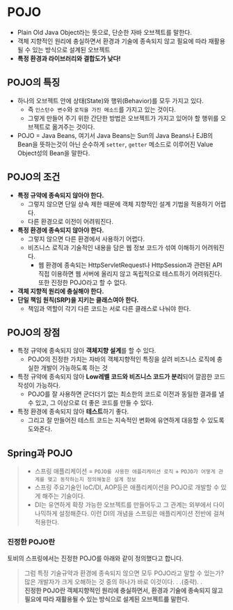 # POJO

- Plain Old Java Object라는 뜻으로, 단순한 자바 오브젝트를 말한다.
- 객체 지향적인 원리에 충실하면서 환경과 기술에 종속되지 않고 필요에 따라 재활용 될 수 있는 방식으로 설계된 오브젝트
- **특정 환경과 라이브러리와 결합도가 낮다!**

## POJO의 특징

- 하나의 오브젝트 안에 상태(State)와 행위(Behavior)를 모두 가지고 있다.
    - 즉 `인스턴수 변수`와 `로직을 가진 메소드`를 가지고 있는 것이다.
    - 그렇게 만들어 주기 위한 간단한 방법은 오브젝트가 가지고 있어야 할 행위를 오브젝트로 옮겨주는 것이다.
- POJO = Java Beans, 여기서 Java Beans는 Sun의 Java Beans나 EJB의 Bean을 뜻하는것이 아닌 순수하게 `setter`, `getter` 메소드로 이루어진 Value Object성의 Bean을 말한다.

## POJO의 조건

- **특정 규약에 종속되지 않아야 한다.**
    - 그렇지 않으면 단일 상속 제한 때문에 객체 지향적인 설계 기법을 적용하기 어렵다.
    - 다른 환경으로 이전이 어려워진다.
- **특정 환경에 종속되지 않아야 한다.**
    - 그렇지 않으면 다른 환경에서 사용하기 어렵다.
    - 비즈니스 로직과 기술적인 내용을 담은 웹 정보 코드가 섞여 이해하기 어려워진다.
        - 웹 환경에 종속되는 HttpServletRequest나 HttpSession과 관련된 API 직접 이용하면 웹 서버에 올리지 않고 독립적으로 테스트하기 어려워진다. 또한 진정한 POJO라고 할 수 없다.
- **객체 지향적 원리에 충실해야 한다.**
- **단일 책임 원칙(SRP)을 지키는 클래스여아 한다.**
    - 책임과 역할이 각기 다른 코드는 서로 다른 클래스로 나눠야 한다.

## POJO의 장점

- 특정 규약에 종속되지 않아 **객체지향 설계**를 할 수 있다.
    - POJO의 진정한 가치는 자바의 객체지향적인 특징을 살려 비즈니스 로직에 충실한 개발이 가능하도록 하는 것
- 특정 규약에 종속되지 않아 **Low레벨 코드와 비즈니스 코드가 분리**되어 깔끔한 코드 작성이 가능하다.
    - POJO를 잘 사용하면 군더더기 없는 최소한의 코드로 이전과 동일한 결과를 낼 수 있고, 그 이상으로 더 좋은 코드를 만들 수 있다.
- 특정 환경에 종속되지 않아 **테스트**하기 좋다.
    - 그리고 잘 만들어진 테스트 코드는 지속적인 변화에 유연하게 대응할 수 있도록 도와준다.

## Spring과 POJO

>- 스프링 애플리케이션 = `POJO를 사용한 애플리케이션 로직` + `POJO가 어떻게 관계를 맺고 동작하는지 정의해놓은 설계 정보`
>- 스프링 주요기술인 IoC/DI, AOP등은 애플리케이션을 POJO로 개발할 수 있게 해주는 기술이다.
>- DI는 유연하게 확장 가능한 오브젝트를 만들어두고 그 관계는 외부에서 다이나믹하게 설정해준다. 이런 DI의 개념을 스프링은 애플리케이션 전반에 걸쳐 적용한다.

### **진정한 POJO란**

토비의 스프링에서는 진정한 POJO를 아래와 같이 정의했다고 합니다.

> 그럼 특정 기술규약과 환경에 종속되지 않으면 모두 POJO라고 말할 수 있는가?<br>
>많은 개발자가 크게 오해하는 것 중의 하나가 바로 이것이다. . .(중략). .<br>
>**진정한 POJO란 객체지향적인 원리에 충실하면서, 환경과 기술에 종속되지 않고필요에 따라 재활용될 수 있는 방식으로 설계된 오브젝트를 말한다.**
